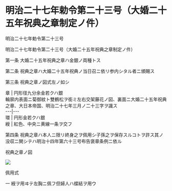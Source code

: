 # 明治二十七年勅令第二十三号（大婚二十五年祝典之章制定ノ件）

明治二十七年勅令第二十三号

明治二十七年勅令第二十三号（大婚二十五年祝典之章制定ノ件）

第一条 大婚二十五年祝典之章ハ金銀ノ両種トス

第二条 祝典之章ハ大婚二十五年祝典ノ当日召ニ依リ参内シタル者ニ頒賜ス

第三条 祝典之章ノ図式左ノ如シ

章 |  円形径九分余金若クハ銀  
輪廓内表面ニ菊御紋ト雙鶴松ヲ銜ミ左右交架藤花ノ図、裏面ニ大婚二十五年祝典之章、大日本帝国、明治二十七年三月ノ二十三字ヲ識ス  
---|---  
環 | 円形金若クハ銀  
綬 | 紅色、中央ニ黄線一条ヲ交フ  
  
第四条 祝典之章ハ本人ニ限リ終身之ヲ佩用シ子孫之ヲ保存スルコトヲ許ス其ノ没収ニ関シテハ明治十四年第六十三号布告褒章条例ニ依ル

祝典之章ノ図

![](/./pict/127IO0000000023_001.jpg)

佩用式

一 綬ヲ用ヰテ左胸ニ佩フ但婦人ハ蝶結ヲ用ウ
